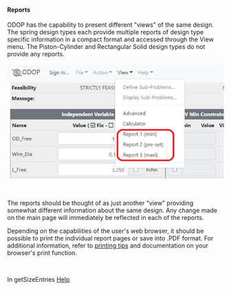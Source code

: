 #### Reports

ODOP has the capability to present different "views" of the same design. 
The spring design types each provide multiple reports of design type specific information 
in a compact format and accessed through the View menu.
The Piston-Cylinder and Rectangular Solid design types do not provide any reports.

 ![Spring Reports](/docs/Help/png/SpringReportTabs.png "Spring Reports")   

&nbsp;

The reports should be thought of as just another "view" providing 
somewhat different information about the same design. 
Any change made on the main page will immediately be reflected
in each of the reports.

Depending on the capabilities of the user's web browser,
it should be possible to print the individual report pages or save 
into .PDF format.
For additional information, refer to [printing tips](htt.html#printing) 
and documentation on your browser's print function. 

&nbsp;

In getSizeEntries [Help](/docs/Help)
